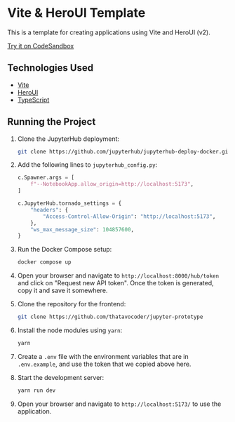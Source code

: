 # Vite & HeroUI Template

This is a template for creating applications using Vite and HeroUI (v2).

[Try it on CodeSandbox](https://githubbox.com/frontio-ai/vite-template)

## Technologies Used

- [Vite](https://vitejs.dev/guide/)
- [HeroUI](https://heroui.com)
- [TypeScript](https://www.typescriptlang.org)

## Running the Project

1. Clone the JupyterHub deployment:

   ```bash
   git clone https://github.com/jupyterhub/jupyterhub-deploy-docker.git
   ```

2. Add the following lines to `jupyterhub_config.py`:

   ```python
   c.Spawner.args = [
       f"--NotebookApp.allow_origin=http://localhost:5173",
   ]

   c.JupyterHub.tornado_settings = {
       "headers": {
           "Access-Control-Allow-Origin": "http://localhost:5173",
       },
       "ws_max_message_size": 104857600,
   }
   ```

3. Run the Docker Compose setup:

   ```bash
   docker compose up
   ```

4. Open your browser and navigate to `http://localhost:8000/hub/token` and click on "Request new API token". Once the token is generated, copy it and save it somewhere.

5. Clone the repository for the frontend:

   ```bash
   git clone https://github.com/thatavocoder/jupyter-prototype
   ```

6. Install the node modules using `yarn`:

   ```bash
   yarn
   ```

7. Create a `.env` file with the environment variables that are in `.env.example`, and use the token that we copied above here.

8. Start the development server:

   ```bash
   yarn run dev
   ```

9. Open your browser and navigate to `http://localhost:5173/` to use the application.
